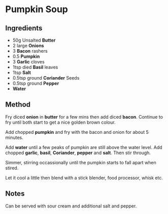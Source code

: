 # Pumpkin Soup

## Ingredients

- 50g Unsalted **Butter**
- 2 large **Onions**
- 3 **Bacon** rashers
- 0.5 **Pumpkin**
- 3 **Garlic** cloves
- 1tsp died **Basil** leaves
- 1tsp **Salt**
- 0.5tsp ground **Coriander** Seeds
- 0.5tsp ground **Pepper**
- **Water**

## Method

Fry diced **onion** in **butter** for a few mins then add diced **bacon**. Continue to fry until both start to get a nice golden brown colour.

Add chopped **pumpkin** and fry with the bacon and onion for about 5 minutes.

Add **water** until a few peaks of pumpkin are still above the water level. Add chopped **garlic**, **basil**, **Coriander**, **pepper** and **salt**. Then stir through.

Simmer, stirring occassionally until the pumpkin starts to fall apart when stired.

Let it cool a little then blend with a stick blender, food processor, whisk etc.

## Notes

Can be served with sour cream and additional salt and pepper.

